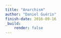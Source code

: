 ```yaml
---
title: "Anarchism"
author: "Daniel Guérin"
finish-date: 2016-09-16
_build:
    render: false
---
```


